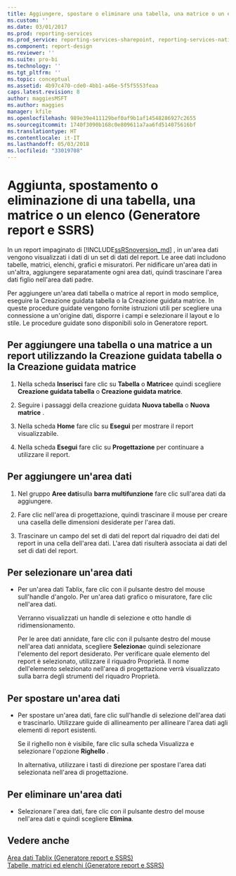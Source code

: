 ```yaml
---
title: Aggiungere, spostare o eliminare una tabella, una matrice o un elenco (Generatore report e SSRS) | Microsoft Docs
ms.custom: ''
ms.date: 03/01/2017
ms.prod: reporting-services
ms.prod_service: reporting-services-sharepoint, reporting-services-native
ms.component: report-design
ms.reviewer: ''
ms.suite: pro-bi
ms.technology: ''
ms.tgt_pltfrm: ''
ms.topic: conceptual
ms.assetid: 4b97c470-cde0-4bb1-a46e-5f5f5553feaa
caps.latest.revision: 8
author: maggiesMSFT
ms.author: maggies
manager: kfile
ms.openlocfilehash: 989e39e411129bef0af9b1af14548286927c2655
ms.sourcegitcommit: 1740f3090b168c0e809611a7aa6fd514075616bf
ms.translationtype: HT
ms.contentlocale: it-IT
ms.lasthandoff: 05/03/2018
ms.locfileid: "33019708"
---
```

# <a name="add-move-or-delete-a-table-matrix-or-list-report-builder-and-ssrs"></a>Aggiunta, spostamento o eliminazione di una tabella, una matrice o un elenco (Generatore report e SSRS)
  In un report impaginato di [!INCLUDE[ssRSnoversion_md](../../includes/ssrsnoversion-md.md)] , in un'area dati vengono visualizzati i dati di un set di dati del report. Le aree dati includono tabelle, matrici, elenchi, grafici e misuratori. Per nidificare un'area dati in un'altra, aggiungere separatamente ogni area dati, quindi trascinare l'area dati figlio nell'area dati padre.  
  
 Per aggiungere un'area dati tabella o matrice al report in modo semplice, eseguire la Creazione guidata tabella o la Creazione guidata matrice. In queste procedure guidate vengono fornite istruzioni utili per scegliere una connessione a un'origine dati, disporre i campi e selezionare il layout e lo stile. Le procedure guidate sono disponibili solo in Generatore report.  
  
## <a name="to-add-a-table-or-matrix-to-a-report-by-using-the-new-table-or-new-matrix-wizard"></a>Per aggiungere una tabella o una matrice a un report utilizzando la Creazione guidata tabella o la Creazione guidata matrice  
  
1.  Nella scheda **Inserisci** fare clic su **Tabella** o **Matrice**e quindi scegliere **Creazione guidata tabella** o **Creazione guidata matrice**.  
  
2.  Seguire i passaggi della creazione guidata **Nuova tabella** o **Nuova matrice** .  
  
3.  Nella scheda **Home** fare clic su **Esegui** per mostrare il report visualizzabile.  
  
4.  Nella scheda **Esegui** fare clic su **Progettazione** per continuare a utilizzare il report.  
  
## <a name="to-add-a-data-region"></a>Per aggiungere un'area dati  
  
1.  Nel gruppo **Aree dati**sulla **barra multifunzione** fare clic sull'area dati da aggiungere.  
  
2.  Fare clic nell'area di progettazione, quindi trascinare il mouse per creare una casella delle dimensioni desiderate per l'area dati.  
  
3.  Trascinare un campo del set di dati del report dal riquadro dei dati del report in una cella dell'area dati. L'area dati risulterà associata ai dati del set di dati del report.  
  
## <a name="to-select-a-data-region"></a>Per selezionare un'area dati  
  
-   Per un'area dati Tablix, fare clic con il pulsante destro del mouse sull'handle d'angolo. Per un'area dati grafico o misuratore, fare clic nell'area dati.  
  
     Verranno visualizzati un handle di selezione e otto handle di ridimensionamento.  
  
     Per le aree dati annidate, fare clic con il pulsante destro del mouse nell'area dati annidata, scegliere **Seleziona**e quindi selezionare l'elemento del report desiderato. Per verificare quale elemento del report è selezionato, utilizzare il riquadro Proprietà. Il nome dell'elemento selezionato nell'area di progettazione verrà visualizzato sulla barra degli strumenti del riquadro Proprietà.  
  
## <a name="to-move-a-data-region"></a>Per spostare un'area dati  
  
-   Per spostare un'area dati, fare clic sull'handle di selezione dell'area dati e trascinarlo. Utilizzare guide di allineamento per allineare l'area dati agli elementi di report esistenti.  
  
     Se il righello non è visibile, fare clic sulla scheda Visualizza e selezionare l'opzione **Righello** .  
  
     In alternativa, utilizzare i tasti di direzione per spostare l'area dati selezionata nell'area di progettazione.  
  
## <a name="to-delete-a-data-region"></a>Per eliminare un'area dati  
  
-   Selezionare l'area dati, fare clic con il pulsante destro del mouse nell'area dati e quindi scegliere **Elimina**.  
  
## <a name="see-also"></a>Vedere anche  
 [Area dati Tablix &#40;Generatore report e SSRS&#41;](../../reporting-services/report-design/tablix-data-region-report-builder-and-ssrs.md)   
 [Tabelle, matrici ed elenchi &#40;Generatore report e SSRS&#41;](../../reporting-services/report-design/tables-matrices-and-lists-report-builder-and-ssrs.md)  
  
  
